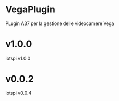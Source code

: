 # VegaPlugin
PLugin A37 per la gestione delle videocamere Vega

# v1.0.0
iotspi v1.0.0  

# v0.0.2
iotspi v0.0.4



